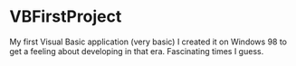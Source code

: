 # VBFirstProject
My first Visual Basic application (very basic)
I created it on Windows 98 to get a feeling about developing in that era.
Fascinating times I guess.
